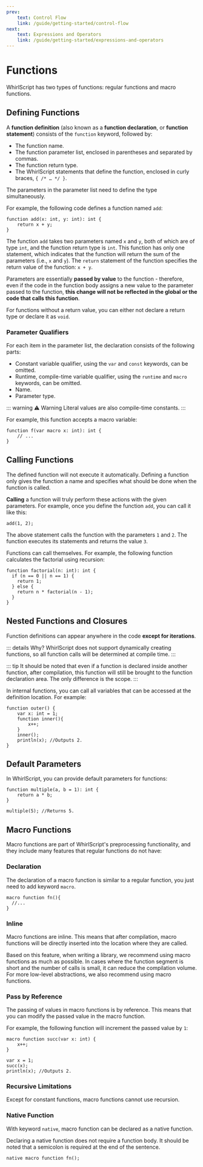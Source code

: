 ```yaml
---
prev:
    text: Control Flow
    link: /guide/getting-started/control-flow
next:
    text: Expressions and Operators
    link: /guide/getting-started/expressions-and-operators
---
```


# Functions

WhirlScript has two types of functions: regular functions and macro functions.

## Defining Functions

A **function definition** (also known as a **function declaration**, or **function statement**) consists of the `function` keyword, followed by:

- The function name.
- The function parameter list, enclosed in parentheses and separated by commas.
- The function return type.
- The WhirlScript statements that define the function, enclosed in curly braces, `{ /* … */ }`.

The parameters in the parameter list need to define the type simultaneously.

For example, the following code defines a function named `add`:

```whirlscript
function add(x: int, y: int): int {
    return x + y;
}
```

The function `add` takes two parameters named `x` and `y`, both of which are of type `int`, and the function return type is `int`. This function has only one statement, which indicates that the function will return the sum of the parameters (i.e., `x` and `y`). The `return` statement of the function specifies the return value of the function: `x + y`.

Parameters are essentially **passed by value** to the function - therefore, even if the code in the function body assigns a new value to the parameter passed to the function, **this change will not be reflected in the global or the code that calls this function**.

For functions without a return value, you can either not declare a return type or declare it as `void`.

### Parameter Qualifiers

For each item in the parameter list, the declaration consists of the following parts:

- Constant variable qualifier, using the `var` and `const` keywords, can be omitted.
- Runtime, compile-time variable qualifier, using the `runtime` and `macro` keywords, can be omitted.
- Name.
- Parameter type.

::: warning ⚠️ Warning
Literal values are also compile-time constants.
:::

For example, this function accepts a macro variable:

```whirlscript
function f(var macro x: int): int {
    // ...
}
```

## Calling Functions

The defined function will not execute it automatically. Defining a function only gives the function a name and specifies what should be done when the function is called.

**Calling** a function will truly perform these actions with the given parameters. For example, once you define the function `add`, you can call it like this:

```whirlscript
add(1, 2);
```

The above statement calls the function with the parameters `1` and `2`. The function executes its statements and returns the value `3`.

Functions can call themselves. For example, the following function calculates the factorial using recursion:

```whirlscript
function factorial(n: int): int {
  if (n == 0 || n == 1) {
    return 1;
  } else {
    return n * factorial(n - 1);
  }
}
```

## Nested Functions and Closures

Function definitions can appear anywhere in the code **except for iterations**.

::: details Why?
WhirlScript does not support dynamically creating functions, so all function calls will be determined at compile time.
:::

::: tip
It should be noted that even if a function is declared inside another function, after compilation, this function will still be brought to the function declaration area. The only difference is the scope.
:::

In internal functions, you can call all variables that can be accessed at the definition location. For example:

```whirlscript
function outer() {
    var x: int = 1;
    function inner(){
        x++;
    }
    inner();
    println(x); //Outputs 2.
}
```

## Default Parameters

In WhirlScript, you can provide default parameters for functions:

```whirlscript
function multiple(a, b = 1): int {
    return a * b;
}

multiple(5); //Returns 5.
```

## Macro Functions

Macro functions are part of WhirlScript's preprocessing functionality, and they include many features that regular functions do not have:

### Declaration

The declaration of a macro function is similar to a regular function, you just need to add keyword `macro`.

```WhirlScript
macro function fn(){
  //...
}
```

### Inline

Macro functions are inline. This means that after compilation, macro functions will be directly inserted into the location where they are called.

Based on this feature, when writing a library, we recommend using macro functions as much as possible. In cases where the function segment is short and the number of calls is small, it can reduce the compilation volume. For more low-level abstractions, we also recommend using macro functions.

### Pass by Reference

The passing of values in macro functions is by reference. This means that you can modify the passed value in the macro function.

For example, the following function will increment the passed value by `1`:

```whirlscript
macro function succ(var x: int) {
    x++;
}

var x = 1;
succ(x);
println(x); //Outputs 2.
```

### Recursive Limitations

Except for constant functions, macro functions cannot use recursion.

### Native Function

With keyword `native`, macro function can be declared as a native function.

Declaring a native function does not require a function body. It should be noted that a semicolon is required at the end of the sentence.

```WhirlScript
native macro function fn();
```
